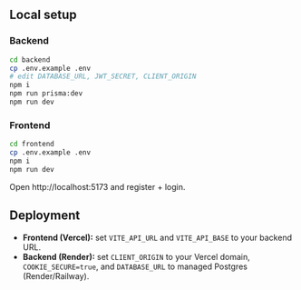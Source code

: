 ## Local setup

### Backend
```bash
cd backend
cp .env.example .env
# edit DATABASE_URL, JWT_SECRET, CLIENT_ORIGIN
npm i
npm run prisma:dev
npm run dev
```

### Frontend
```bash
cd frontend
cp .env.example .env
npm i
npm run dev
```

Open http://localhost:5173 and register + login.

## Deployment

- **Frontend (Vercel):** set `VITE_API_URL` and `VITE_API_BASE` to your backend URL.
- **Backend (Render):** set `CLIENT_ORIGIN` to your Vercel domain, `COOKIE_SECURE=true`, and `DATABASE_URL` to managed Postgres (Render/Railway).
